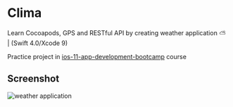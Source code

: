 # Clima
Learn Cocoapods, GPS and RESTful API by creating weather application :partly_sunny: | (Swift 4.0/Xcode 9)

Practice project in [ios-11-app-development-bootcamp](https://www.udemy.com/ios-11-app-development-bootcamp) course

## Screenshot
![weather application](https://github.com/londonappbrewery/Images/blob/master/Clima.gif)
